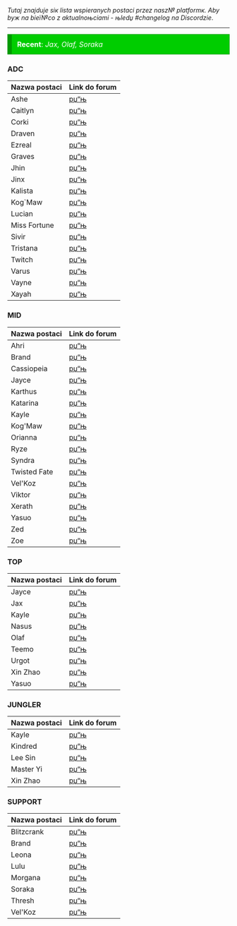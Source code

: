 *Tutaj znajduje siк lista wspieranych postaci przez nasz№ platformк. Aby byж na bieї№co z aktualnoњciami - њledџ #changelog na Discordzie*.

---


<div class="good_announcement" style="    background-color: #00cd00; border: 1px solid #009a00; border-left: 10px solid #009a00; font-size: 16px; margin-bottom: 12px; text-align: left; padding: 12px; color: white;"> <b>Recent</b>: <i>Jax, Olaf, Soraka</i> </div>


### ADC
| Nazwa postaci | Link do forum |
|--|--|
| Ashe | [рџ“њ][Ashe] |
| Caitlyn | [рџ“њ][Caitlyn] |
| Corki | [рџ“њ][Corki] |
| Draven | [рџ“њ][Draven] |
| Ezreal | [рџ“њ][Ezreal] |
| Graves | [рџ“њ][Graves] |
| Jhin | [рџ“њ][Jhin] |
| Jinx | [рџ“њ][Jinx] |
| Kalista | [рџ“њ][Kalista] |
| Kog`Maw | [рџ“њ][KogMaw] |
| Lucian | [рџ“њ][Lucian] |
| Miss Fortune | [рџ“њ][Miss Fortune] |
| Sivir | [рџ“њ][Sivir] |
| Tristana | [рџ“њ][Tristana] |
| Twitch | [рџ“њ][Twitch] |
| Varus | [рџ“њ][Varus] |
| Vayne | [рџ“њ][Vayne] |
| Xayah | [рџ“њ][Xayah] |

### MID
| Nazwa postaci | Link do forum |
|--|--|
| Ahri | [рџ“њ][Ahri] |
| Brand | [рџ“њ][Brand] |
| Cassiopeia | [рџ“њ][Cassiopeia] |
| Jayce | [рџ“њ][Jayce] |
| Karthus | [рџ“њ][Karthus] |
| Katarina | [рџ“њ][Katarina] |
| Kayle | [рџ“њ][Kayle] |
| Kog'Maw | [рџ“њ][KogMaw] |
| Orianna | [рџ“њ][Orianna] |
| Ryze | [рџ“њ][Ryze] |
| Syndra | [рџ“њ][Syndra] |
| Twisted Fate | [рџ“њ][Twisted Fate] |
| Vel'Koz | [рџ“њ][VelKoz] |
| Viktor | [рџ“њ][Viktor] |
| Xerath | [рџ“њ][Xerath] |
| Yasuo | [рџ“њ][Yasuo] |
| Zed | [рџ“њ][Zed] |
| Zoe | [рџ“њ][Zoe] |

### TOP
| Nazwa postaci | Link do forum |
|--|--|
| Jayce | [рџ“њ][Jayce] |
| Jax | [рџ“њ][Jax] |
| Kayle | [рџ“њ][Kayle] |
| Nasus | [рџ“њ][Nasus] |
| Olaf | [рџ“њ][Olaf] |
| Teemo | [рџ“њ][Teemo] |
| Urgot | [рџ“њ][Urgot] |
| Xin Zhao | [рџ“њ][Xin Zhao] |
| Yasuo | [рџ“њ][Yasuo] |

### JUNGLER
| Nazwa postaci | Link do forum |
|--|--|
| Kayle | [рџ“њ][Kayle] |
| Kindred | [рџ“њ][Kindred] |
| Lee Sin | [рџ“њ][LeeSin] |
| Master Yi | [рџ“њ][MasterYi] |
| Xin Zhao | [рџ“њ][Xin Zhao] |

### SUPPORT
| Nazwa postaci | Link do forum |
|--|--|
| Blitzcrank | [рџ“њ][Blitzcrank] |
| Brand | [рџ“њ][Brand] |
| Leona | [рџ“њ][Leona] |
| Lulu | [рџ“њ][Lulu] |
| Morgana | [рџ“њ][Morgana] |
| Soraka | [рџ“њ][Soraka] |
| Thresh | [рџ“њ][Thresh] |
| Vel'Koz | [рџ“њ][VelKoz] |

[Ahri]: https://goelites.net/index.php?/topic/391-ahri/
[Ashe]: https://goelites.net/index.php?/topic/4-ashe/
[Blitzcrank]: https://goelites.net/index.php?/topic/5-blitzcrank/
[Brand]: https://goelites.net/index.php?/topic/400-brand/
[Caitlyn]: https://goelites.net/index.php?/topic/6-caitlyn/
[Corki]: https://goelites.net/index.php?/topic/293-corki/
[Draven]: https://goelites.net/index.php?/topic/142-draven/
[Ezreal]: https://goelites.net/index.php?/topic/7-ezreal/
[Jayce]: https://goelites.net/index.php?/topic/512-jayce/
[Jhin]: https://goelites.net/index.php?/topic/351-jhin/
[Jinx]: https://goelites.net/index.php?/topic/8-jinx/
[Kalista]: https://goelites.net/index.php?/topic/9-kalista/
[Karthus]: https://goelites.net/index.php?/topic/682-karthus/
[Kayle]: https://goelites.net/index.php?/topic/10-kayle/
[Kindred]: https://goelites.net/index.php?/topic/481-kindred/
[KogMaw]: https://goelites.net/index.php?/topic/11-kogmaw/
[Leona]: https://goelites.net/index.php?/topic/837-leona/
[Lucian]: https://goelites.net/index.php?/topic/12-lucian/
[Lulu]: https://goelites.net/index.php?/topic/623-lulu/
[Miss Fortune]: https://goelites.net/index.php?/topic/572-miss-fortune/
[Nasus]: https://goelites.net/index.php?/topic/886-nasus/
[Orianna]: https://goelites.net/index.php?/topic/13-orianna/
[Sivir]: https://goelites.net/index.php?/topic/805-sivir/
[Syndra]: https://goelites.net/index.php?/topic/248-syndra/
[Teemo]: https://goelites.net/index.php?/topic/532-teemo/
[Thresh]: https://goelites.net/index.php?/topic/392-thresh/
[Tristana]: https://goelites.net/index.php?/topic/14-tristana/
[Twisted Fate]: https://goelites.net/index.php?/topic/425-twisted-fate/
[Twitch]: https://goelites.net/index.php?/topic/15-twitch/
[Urgot]: https://goelites.net/index.php?/topic/352-urgot/
[Varus]: https://goelites.net/index.php?/topic/16-varus/
[Vayne]: https://goelites.net/index.php?/topic/17-vayne/
[VelKoz]: https://goelites.net/index.php?/topic/439-velkoz/
[Viktor]: https://goelites.net/index.php?/topic/18-viktor/
[Xayah]: https://goelites.net/index.php?/topic/45-xayah/
[Xerath]: https://goelites.net/index.php?/topic/19-xerath/
[Xin Zhao]: https://goelites.net/index.php?/topic/836-xin-zhao/
[Yasuo]: https://goelites.net/index.php?/topic/558-yasuo/
[Zed]: https://goelites.net/index.php?/topic/661-zed/
[Zoe]: https://goelites.net/index.php?/topic/808-zoe/
[Morgana]: https://goelites.net/index.php?/topic/765-morgana/
[Ryze]: https://goelites.net/index.php?/topic/931-ryze/
[Graves]: https://goelites.net/index.php?/topic/948-graves/
[Cassiopeia]: https://goelites.net/index.php?/topic/965-cassiopeia/
[Katarina]: https://goelites.net/index.php?/topic/989-katarina/
[MasterYi]: https://goelites.net/index.php?/topic/1026-master-yi/
[LeeSin]: https://goelites.net/index.php?/topic/1051-lee-sin/
[Olaf]: https://goelites.net/index.php?/topic/1080-olaf/
[Soraka]: https://goelites.net/index.php?/topic/1081-soraka/
[Jax]: https://goelites.net/index.php?/topic/1147-jax/